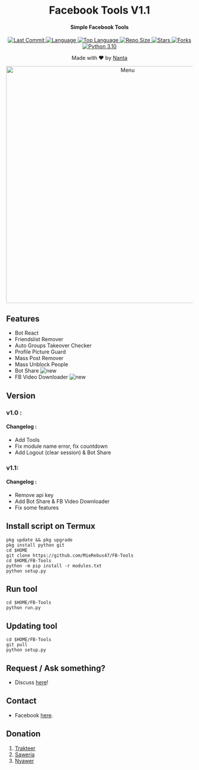 <h1 align="center">
  Facebook Tools V1.1
</h1>
<h4 align="center">
  Simple Facebook Tools
</h4>
<div align="center">
  <a href="https://github.com/MieRebus47">
    <img alt="Last Commit" src="https://img.shields.io/github/last-commit/MieRebus47/FB-Tools.svg"/>
  </a>
  <a href="https://github.com/MieRebus47">
    <img alt="Language" src="https://img.shields.io/github/languages/count/MieRebus47/FB-Tools.svg"/>
  </a>
  <a href="https://github.com/MieRebus47">
    <img alt="Top Language" src="https://img.shields.io/github/languages/top/MieRebus47/FB-Tools.svg"/>
  </a>
  <a href="https://github.com/MieRebus47">
    <img alt="Repo Size" src="https://img.shields.io/github/repo-size/MieRebus47/FB-Tools.svg"/>
  </a>
  <a href="https://github.com/MieRebus47">
    <img alt="Stars" src="https://img.shields.io/github/stars/MieRebus47/FB-Tools.svg"/>
  </a>
  <a href="https://github.com/MieRebus47">
    <img alt="Forks" src="https://img.shields.io/github/forks/MieRebus47/FB-Tools.svg"/>
  </a>
  <a href="https://github.com/MieRebus47">
    <img alt="Python 3.10" src="https://img.shields.io/badge/Python-3.11-success.svg"/>
  </a>
</div>
<p align="center">
  Made with ❤️ by <a href="https://github.com/MieRebus47">Nanta</a>
</p>
<p align="center">
 <img src="https://raw.githubusercontent.com/MieRebus47/MieRebus47/main/picture/Screenshot_2023-04-08-23-18-34-62.jpg" width="640" title="Menu" alt="Menu">
</p>

## Features
* Bot React
* Friendslist Remover
* Auto Groups Takeover Checker
* Profile Picture Guard
* Mass Post Remover
* Mass Unblock People 
* Bot Share ![new](https://raw.githubusercontent.com/MieRebus47/MieRebus47/main/picture/new.gif)
* FB Video Downloader ![new](https://raw.githubusercontent.com/MieRebus47/MieRebus47/main/picture/new.gif)

## Version
### v1.0 :
#### Changelog :
* Add Tools
* Fix module name error, fix countdown
* Add Logout (clear session) & Bot Share

### v1.1:
#### Changelog :
* Remove api key
* Add Bot Share & FB Video Downloader
* Fix some features

## Install script on Termux
```
pkg update && pkg upgrade
pkg install python git
cd $HOME
git clone https://github.com/MieRebus47/FB-Tools
cd $HOME/FB-Tools
python -m pip install -r modules.txt
python setup.py
```

## Run tool
```
cd $HOME/FB-Tools
python run.py
```

## Updating tool
```
cd $HOME/FB-Tools
git pull
python setup.py
```

## Request / Ask something?
- Discuss [here](https://github.com/MieRebus47/FB-Tools/discussions/1)!

## Contact
- Facebook [here](https://www.facebook.com/your.nanta).

## Donation
1. [Trakteer](https://trakteer.id/d.izzy)
2. [Saweria](https://saweria.co/zeryuu)
3. [Nyawer](https://nyawer.co/zeryuu)
